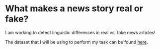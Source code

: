 # What makes a news story real or fake?

I am working to detect linguistic differences in real vs. fake news articles!

The dataset that I will be using to perform my task can be found [here](https://github.com/BenjaminDHorne/fakenewsdata1).
